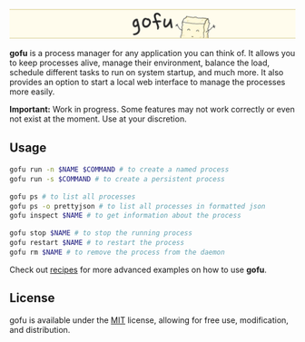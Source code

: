 <picture><img src=".github/content/banner.png" /></picture>

**gofu** is a process manager for any application you can think of. It allows you to keep processes alive, manage their environment, balance the load, schedule different tasks to run on system startup, and much more. It also provides an option to start a local web interface to manage the processes more easily.

**Important:** Work in progress. Some features may not work correctly or even not exist at the moment. Use at your discretion.

## Usage

```sh
gofu run -n $NAME $COMMAND # to create a named process 
gofu run -s $COMMAND # to create a persistent process
```

```sh
gofu ps # to list all processes
gofu ps -o prettyjson # to list all processes in formatted json
gofu inspect $NAME # to get information about the process
```

```sh
gofu stop $NAME # to stop the running process
gofu restart $NAME # to restart the process
gofu rm $NAME # to remove the process from the daemon
```

Check out [recipes](./RECIPES.md) for more advanced examples on how to use **gofu**.

## License

gofu is available under the [MIT](./LICENSE) license, allowing for free use, modification, and distribution.

